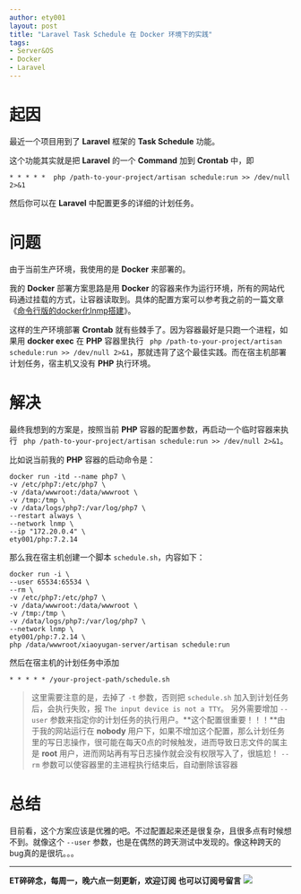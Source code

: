 ```yaml
---
author: ety001
layout: post
title: "Laravel Task Schedule 在 Docker 环境下的实践"
tags:
- Server&OS
- Docker
- Laravel
---
```


# 起因

最近一个项目用到了 **Laravel** 框架的 **Task Schedule** 功能。

这个功能其实就是把 **Laravel** 的一个 **Command** 加到 **Crontab** 中，即

```
* * * * *  php /path-to-your-project/artisan schedule:run >> /dev/null 2>&1
```

然后你可以在 **Laravel** 中配置更多的详细的计划任务。

# 问题

由于当前生产环境，我使用的是 **Docker** 来部署的。

我的 **Docker** 部署方案思路是用 **Docker** 的容器来作为运行环境，所有的网站代码通过挂载的方式，让容器读取到。具体的配置方案可以参考我之前的一篇文章 《[命令行版的docker化lnmp搭建](/2018/11/10/docker-lnmp.html)》。

这样的生产环境部署 **Crontab** 就有些棘手了。因为容器最好是只跑一个进程，如果用 **docker exec** 在 **PHP** 容器里执行 ` php /path-to-your-project/artisan schedule:run >> /dev/null 2>&1`，那就违背了这个最佳实践。而在宿主机部署计划任务，宿主机又没有 **PHP** 执行环境。

# 解决

最终我想到的方案是，按照当前 **PHP** 容器的配置参数，再启动一个临时容器来执行 ` php /path-to-your-project/artisan schedule:run >> /dev/null 2>&1`。

比如说当前我的 **PHP** 容器的启动命令是：

```
docker run -itd --name php7 \
-v /etc/php7:/etc/php7 \
-v /data/wwwroot:/data/wwwroot \
-v /tmp:/tmp \
-v /data/logs/php7:/var/log/php7 \
--restart always \
--network lnmp \
--ip "172.20.0.4" \
ety001/php:7.2.14
```

那么我在宿主机创建一个脚本 `schedule.sh`，内容如下：

```
docker run -i \
--user 65534:65534 \
--rm \
-v /etc/php7:/etc/php7 \
-v /data/wwwroot:/data/wwwroot \
-v /tmp:/tmp \
-v /data/logs/php7:/var/log/php7 \
--network lnmp \
ety001/php:7.2.14 \
php /data/wwwroot/xiaoyugan-server/artisan schedule:run
```

然后在宿主机的计划任务中添加

```
* * * * * /your-project-path/schedule.sh
```

> 这里需要注意的是，去掉了 `-t` 参数，否则把 `schedule.sh` 加入到计划任务后，会执行失败，报 `The input device is not a TTY`。
> 另外需要增加 `--user` 参数来指定你的计划任务的执行用户。**这个配置很重要！！！**由于我的网站运行在 **nobody** 用户下，如果不增加这个配置，那么计划任务里的写日志操作，很可能在每天0点的时候触发，进而导致日志文件的属主是 **root** 用户，进而网站再有写日志操作就会没有权限写入了，很尴尬！
> `--rm` 参数可以使容器里的主进程执行结束后，自动删除该容器

# 总结

目前看，这个方案应该是优雅的吧。不过配置起来还是很复杂，且很多点有时候想不到。就像这个 `--user` 参数，也是在偶然的跨天测试中发现的。像这种跨天的bug真的是很坑。。。

---
**ET碎碎念，每周一，晚六点一刻更新，欢迎订阅**
**也可以订阅号留言**
![](/img/wechat-subscribe.jpg)
